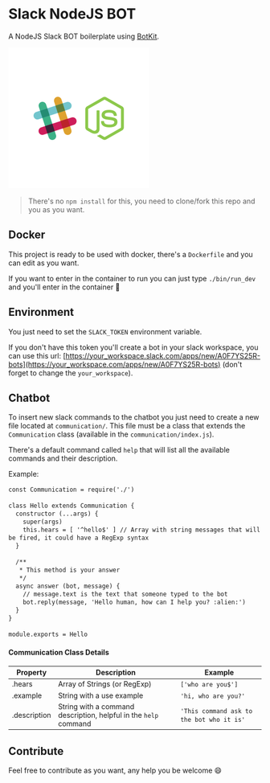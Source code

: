 # Slack NodeJS BOT

A NodeJS Slack BOT boilerplate using [BotKit](https://github.com/howdyai/botkit).

![Slack and NodeJS logos](slack-nodejs.png)

> There's no `npm install` for this, you need to clone/fork this repo and you as you want.

## Docker

This project is ready to be used with docker, there's a `Dockerfile` and you can edit as you want.

If you want to enter in the container to run you can just type `./bin/run_dev` and you'll enter in the container :tada:

## Environment

You just need to set the `SLACK_TOKEN` environment variable.

If you don't have this token you'll create a bot in your slack workspace, you can use this url:  [https://your_workspace.slack.com/apps/new/A0F7YS25R-bots](https://your_workspace.com/apps/new/A0F7YS25R-bots) (don't forget to change the `your_workspace`).


## Chatbot

To insert new slack commands to the chatbot you just need to create a new file located at `communication/`. This file must be a class that extends the `Communication` class (available in the `communication/index.js`).

There's a default command called `help` that will list all the available commands and their description.

Example: 

```
const Communication = require('./')

class Hello extends Communication {
  constructor (...args) {
    super(args)
    this.hears = [ '^hello$' ] // Array with string messages that will be fired, it could have a RegExp syntax
  }

  /**
   * This method is your answer
   */
  async answer (bot, message) {
    // message.text is the text that someone typed to the bot
    bot.reply(message, 'Hello human, how can I help you? :alien:')
  }
}

module.exports = Hello
```

#### Communication Class Details


|Property|Description|Example|
|------------|---------------|-------------|
|.hears|Array of Strings (or RegExp)|`['who are you$']`|
|.example|String with a use example|`'hi, who are you?'`|
|.description|String with a command description, helpful in the `help` command|`'This command ask to the bot who it is'`|

## Contribute

Feel free to contribute as you want, any help you be welcome :smile: